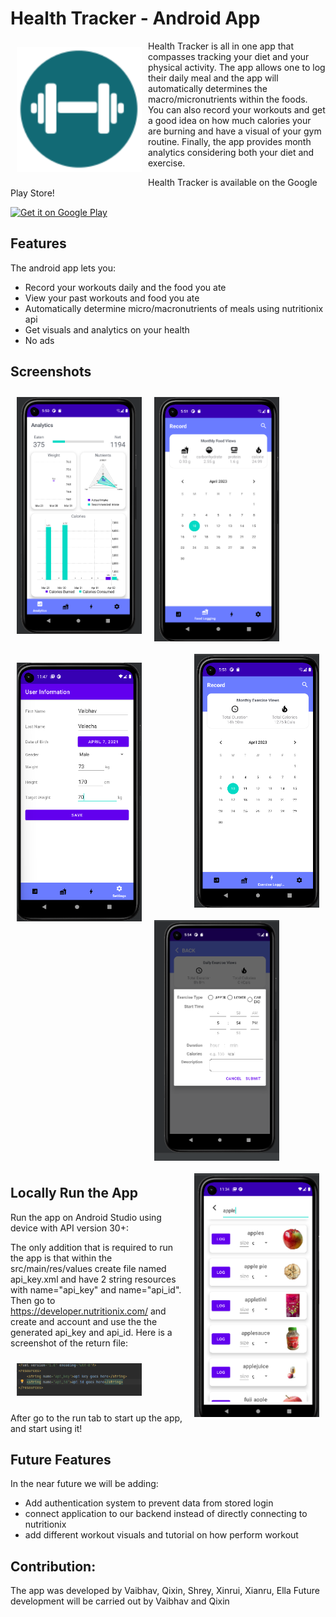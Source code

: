 # Health Tracker - Android App 

<img src="/readme/app_icon.png" align="left"
width="200" hspace="10" vspace="10">

Health Tracker is all in one app that compasses tracking your 
diet and your physical activity. The app allows one to log their 
daily meal and the app will automatically determines the macro/micronutrients 
within the foods. You can also record your workouts and get a good idea on 
how much calories your are burning and have a visual of your gym routine. Finally,
the app provides month analytics considering both your diet and exercise. 

Health Tracker is available on the Google Play Store!

<p align="left">
<a href="https://play.google.com/store/apps/details?id=com.group11.healthtrackerapp">
    <img alt="Get it on Google Play"
        height="80"
        src="https://play.google.com/intl/en_us/badges/images/generic/en_badge_web_generic.png" />
</a>
        </p>

## Features

The android app lets you:
- Record your workouts daily and the food you ate
- View your past workouts and food you ate
- Automatically determine micro/macronutrients of meals using nutritionix api
- Get visuals and analytics on your health
- No ads

## Screenshots

[<img src="/readme/ss1.png" align="left"
width="200"
    hspace="10" vspace="10">](/readme/ss1.png)
[<img src="/readme/ss2.png" align="center"
width="200"
    hspace="10" vspace="10">](/readme/ss2.png)
[<img src="/readme/ss3.png" align="right"
width="200"
hspace="10" vspace="10">](/readme/ss3.png)

[<img src="/readme/ss7.png" align="left"
width="200"
hspace="10" vspace="10">](/readme/ss7.png)
[<img src="/readme/ss5.png" align="center"
width="200"
hspace="10" vspace="10">](/readme/ss5.png)
[<img src="/readme/ss6.png" align="right"
width="200"
hspace="10" vspace="10">](/readme/ss6.png)

## Locally Run the App

Run the app on Android Studio using device with API version 30+:

The only addition that is required to run the app is that within the src/main/res/values create file named api_key.xml
and have 2 string resources with name="api_key" and name="api_id". Then go to https://developer.nutritionix.com/ and create and account
and use the the generated api_key and api_id. Here is a screenshot of the return file:

<img src="/readme/api.png"
width="200" hspace="10" vspace="10">

After go to the run tab to start up the app, and start using it!

## Future Features

In the near future we will be adding:
- Add authentication system to prevent data from stored login
- connect application to our backend instead of directly connecting to nutritionix
- add different workout visuals and tutorial on how perform workout


## Contribution:
The app was developed by Vaibhav, Qixin, Shrey, Xinrui, Xianru, Ella
Future development will be carried out by Vaibhav and Qixin
